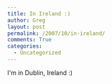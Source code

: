 ```yaml
---
title: In Ireland :)
author: Greg
layout: post
permalink: /2007/10/in-ireland/
comments: True
categories:
  - Uncategorized
---
```

I'm in Dublin, Ireland :)